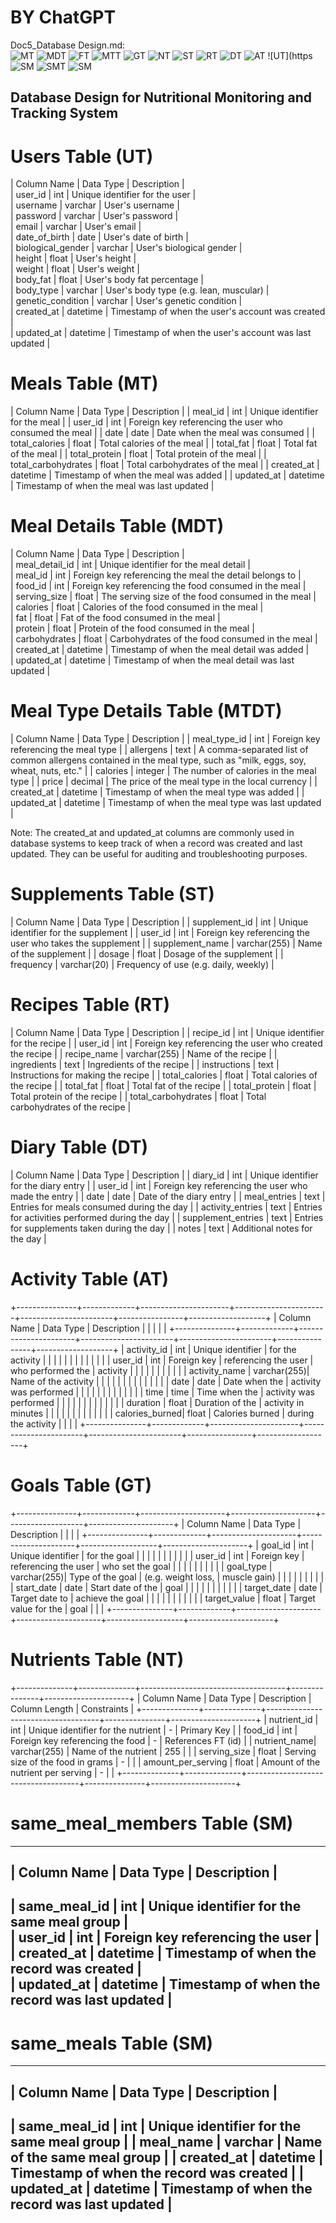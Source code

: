 # BY ChatGPT	
Doc5_Database Design.md:	
![MT](https://user-images.githubusercontent.com/124771643/219880436-4145cfba-3074-49c3-a3f8-8852caf073d4.png)
![MDT](https://user-images.githubusercontent.com/124771643/219880470-13879afd-3d3d-4990-b0e7-b0eba090d73f.png)
![FT](https://user-images.githubusercontent.com/124771643/219880489-77710497-9173-4ece-866f-69e148e701e2.png)
![MTT](https://user-images.githubusercontent.com/124771643/219881024-3c819667-e2a7-49d0-b0d1-c16e452d519e.png)
![GT](https://user-images.githubusercontent.com/124771643/219882396-d0b6420a-9fe4-4272-83cc-0b99832020b3.png)
![NT](https://user-images.githubusercontent.com/124771643/219882402-f038ad96-7e4f-472c-a36f-81f03ad7aab4.png)
![ST](https://user-images.githubusercontent.com/124771643/219882404-543cca6e-08c5-4b1b-a7a7-f550d42f4406.png)
![RT](https://user-images.githubusercontent.com/124771643/219882405-c45d9e04-e118-417d-8fc3-7e411e345898.png)
![DT](https://user-images.githubusercontent.com/124771643/219882406-998d5417-5bbd-4aa0-82d0-998d6ea4c239.png)
![AT](https://user-images.githubusercontent.com/124771643/219882408-b7cc8baa-e5c2-41eb-bcb3-6f6c3383ca93.png)
![UT](https![SM](https://user-images.githubusercontent.com/124771643/219881435-d4c910b5-9756-4aab-abbf-2813acf1eb3f.png)
![SMT](https://user-images.githubusercontent.com/124771643/219881436-c69516e4-9caa-46b3-9ae8-373ffe77e6d0.png)
![SM](https://user-images.githubusercontent.com/124771643/219881450-417cf39d-b524-48b0-8521-2f5d15376c95.png)


## Database Design for Nutritional Monitoring and Tracking System	
# Users Table (UT)
| Column Name | Data Type | Description |  
| user_id | int | Unique identifier for the user |  
| username | varchar | User's username |  
| password | varchar | User's password |  
| email | varchar | User's email |  
| date_of_birth | date | User's date of birth |  
| biological_gender | varchar | User's biological gender |  
| height | float | User's height |    
| weight | float | User's weight |  
| body_fat | float | User's body fat percentage |  
| body_type | varchar | User's body type (e.g. lean, muscular) |  
| genetic_condition | varchar | User's genetic condition |  
| created_at | datetime | Timestamp of when the user's account was created |  
| updated_at | datetime | Timestamp of when the user's account was last updated |  

# Meals Table (MT)
| Column Name | Data Type | Description |
| meal_id | int | Unique identifier for the meal |
| user_id | int | Foreign key referencing the user who consumed the meal |
| date | date | Date when the meal was consumed |
| total_calories | float | Total calories of the meal |
| total_fat | float | Total fat of the meal |
| total_protein | float | Total protein of the meal |
| total_carbohydrates | float | Total carbohydrates of the meal |
| created_at | datetime | Timestamp of when the meal was added |
| updated_at | datetime | Timestamp of when the meal was last updated |
  
# Meal Details Table (MDT)  
| Column Name | Data Type | Description |  
| meal_detail_id | int | Unique identifier for the meal detail |  
| meal_id | int | Foreign key referencing the meal the detail belongs to |  
| food_id | int | Foreign key referencing the food consumed in the meal |  
| serving_size | float | The serving size of the food consumed in the meal |  
| calories | float | Calories of the food consumed in the meal |  
| fat | float | Fat of the food consumed in the meal |  
| protein | float | Protein of the food consumed in the meal |  
| carbohydrates | float | Carbohydrates of the food consumed in the meal |  
| created_at | datetime | Timestamp of when the meal detail was added |  
| updated_at | datetime | Timestamp of when the meal detail was last updated |	  

# Meal Type Details Table (MTDT)
| Column Name | Data Type | Description |
| meal_type_id | int | Foreign key referencing the meal type |
| allergens | text | A comma-separated list of common allergens contained in the meal type, such as "milk, eggs, soy, wheat, nuts, etc." |
| calories | integer | The number of calories in the meal type |
| price | decimal | The price of the meal type in the local currency |
| created_at | datetime | Timestamp of when the meal type was added |
| updated_at | datetime | Timestamp of when the meal type was last updated |	

         
Note: The created_at and updated_at columns are commonly used in database systems to keep track of when a record was created and last updated. They can be useful for auditing and troubleshooting purposes.         

# Supplements Table (ST)
| Column Name | Data Type | Description |
| supplement_id | int | Unique identifier for the supplement |
| user_id | int | Foreign key referencing the user who takes the supplement |
| supplement_name | varchar(255) | Name of the supplement |
| dosage | float | Dosage of the supplement |
| frequency | varchar(20) | Frequency of use (e.g. daily, weekly) |

# Recipes Table (RT)
| Column Name | Data Type | Description |
| recipe_id | int | Unique identifier for the recipe |
| user_id | int | Foreign key referencing the user who created the recipe |
| recipe_name | varchar(255) | Name of the recipe |
| ingredients | text | Ingredients of the recipe |
| instructions | text | Instructions for making the recipe |
| total_calories | float | Total calories of the recipe |
| total_fat | float | Total fat of the recipe |
| total_protein | float | Total protein of the recipe |
| total_carbohydrates | float | Total carbohydrates of the recipe |

# Diary Table (DT)
| Column Name | Data Type | Description |
| diary_id | int | Unique identifier for the diary entry |
| user_id | int | Foreign key referencing the user who made the entry |
| date | date | Date of the diary entry |
| meal_entries | text | Entries for meals consumed during the day |
| activity_entries | text | Entries for activities performed during the day |
| supplement_entries | text | Entries for supplements taken during the day |
| notes | text | Additional notes for the day |

# Activity Table (AT)
+---------------+-------------+----------------------+-----------------------+-----------------------+----------------+-------------------+
| Column Name   | Data Type   | Description          |                      |                       |                |                   |
+---------------+-------------+----------------------+-----------------------+-----------------------+----------------+-------------------+
| activity_id   | int         | Unique identifier    | for the activity      |                       |                |                   |
|               |             |                      |                       |                       |                |                   |
| user_id       | int         | Foreign key          | referencing the user   | who performed the      | activity       |                   |
|               |             |                      |                       |                       |                |                   |
| activity_name | varchar(255)| Name of the activity |                       |                       |                |                   |
|               |             |                      |                       |                       |                |                   |
| date          | date        | Date when the        | activity was performed |                       |                |                   |
|               |             |                      |                       |                       |                |                   |
| time          | time        | Time when the        | activity was performed |                       |                |                   |
|               |             |                      |                       |                       |                |                   |
| duration      | float       | Duration of the      | activity in minutes    |                       |                |                   |
|               |             |                      |                       |                       |                |                   |
| calories_burned| float      | Calories burned      | during the activity    |                       |                |                   |
+---------------+-------------+----------------------+-----------------------+-----------------------+----------------+-------------------+

# Goals Table (GT)	
+---------------+-------------+---------------------+---------------------+-------------------+---------------------+
| Column Name   | Data Type   | Description         |                     |                   |                     |
+---------------+-------------+---------------------+---------------------+-------------------+---------------------+
| goal_id       | int         | Unique identifier   | for the goal         |                   |                     |
|               |             |                     |                     |                   |                     |
| user_id       | int         | Foreign key         | referencing the user | who set the goal   |                     |
|               |             |                     |                     |                   |                     |
| goal_type     | varchar(255)| Type of the goal     | (e.g. weight loss,   | muscle gain)       |                     |
|               |             |                     |                     |                   |                     |
| start_date    | date        | Start date of the    | goal                |                     |                     |
|               |             |                     |                     |                   |                     |
| target_date   | date        | Target date to       | achieve the goal     |                     |                     |
|               |             |                     |                     |                   |                     |
| target_value  | float       | Target value for the | goal                |                     |                     |
+---------------+-------------+---------------------+---------------------+-------------------+---------------------+

# Nutrients Table (NT)
+--------------+--------------+------------------------------------+---------------+---------------------+
| Column Name  |  Data Type   |            Description             | Column Length |     Constraints     |
+--------------+--------------+------------------------------------+---------------+---------------------+
| nutrient_id  |     int      | Unique identifier for the nutrient |       -       |    Primary Key      |
| food_id      |     int      | Foreign key referencing the food   |       -       |  References FT (id) |
| nutrient_name| varchar(255) | Name of the nutrient               |      255      |                     |
| serving_size |    float     | Serving size of the food in grams  |       -       |                     |
| amount_per_serving | float | Amount of the nutrient per serving |       -       |                     |
+--------------+--------------+------------------------------------+---------------+---------------------+

# same_meal_members Table (SM)                   
-----------------------------------------------------------  
|  Column Name   |  Data Type  |         Description      |  
-----------------------------------------------------------  
|  same_meal_id  |     int     |  Unique identifier for the same meal group  |  
|  user_id       |     int     |  Foreign key referencing the user           |  
|  created_at    |  datetime  |  Timestamp of when the record was created  |  
|  updated_at    |  datetime  |  Timestamp of when the record was last updated  |  
-----------------------------------------------------------  

# same_meals Table (SM) 
-----------------------------------------------------------
|  Column Name   |  Data Type  |         Description      |
-----------------------------------------------------------
|  same_meal_id  |     int     |  Unique identifier for the same meal group  |
|  meal_name     |  varchar   |  Name of the same meal group                 |
|  created_at    |  datetime  |  Timestamp of when the record was created  |
|  updated_at    |  datetime  |  Timestamp of when the record was last updated  |
-----------------------------------------------------------      

